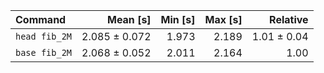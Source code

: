 | Command | Mean [s] | Min [s] | Max [s] | Relative |
|:---|---:|---:|---:|---:|
| `head fib_2M` | 2.085 ± 0.072 | 1.973 | 2.189 | 1.01 ± 0.04 |
| `base fib_2M` | 2.068 ± 0.052 | 2.011 | 2.164 | 1.00 |
